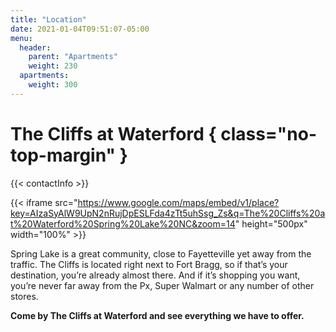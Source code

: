 ```yaml
---
title: "Location"
date: 2021-01-04T09:51:07-05:00
menu:
  header:
    parent: "Apartments"
    weight: 230
  apartments:
    weight: 300
---
```


# The Cliffs at Waterford { class="no-top-margin" }

{{< contactInfo >}}

{{< iframe src="https://www.google.com/maps/embed/v1/place?key=AIzaSyAlW9UpN2nRujDpESLFda4zTt5uhSsg_Zs&q=The%20Cliffs%20at%20Waterford%20Spring%20Lake%20NC&zoom=14" height="500px" width="100%" >}}

Spring Lake is a great community, close to Fayetteville yet away from the traffic.
The Cliffs is located right next to Fort Bragg, so if that’s your destination,
you’re already almost there. And if it’s shopping you want, you’re never far away
from the Px, Super Walmart or any number of other stores.

**Come by The Cliffs at Waterford and see everything we have to offer.**

